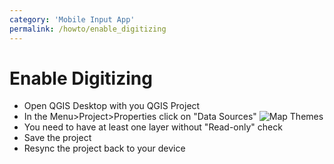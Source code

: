 ```yaml
---
category: 'Mobile Input App'
permalink: /howto/enable_digitizing
---
```

<!--- IMPORTANT: This permlink is referenced from InputApp -->

# Enable Digitizing

- Open QGIS Desktop with you QGIS Project 
- In the Menu>Project>Properties click on "Data Sources"
![Map Themes](../images/qgis_data_sources.png)
- You need to have at least one layer without "Read-only" check
- Save the project 
- Resync the project back to your device

